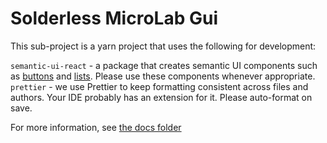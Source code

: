 # Solderless MicroLab Gui

This sub-project is a yarn project that uses the following for development:

`semantic-ui-react` - a package that creates semantic UI components such as [buttons](https://react.semantic-ui.com/elements/button/) and [lists](https://react.semantic-ui.com/elements/list/). Please use these components whenever appropriate.
`prettier` - we use Prettier to keep formatting consistent across files and authors. Your IDE probably has an extension for it. Please auto-format on save.

For more information, see [the docs folder](https://github.com/FourThievesVinegar/solderless-microlab/tree/master/docs)
